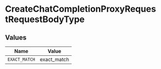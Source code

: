 # CreateChatCompletionProxyRequestRequestBodyType


## Values

| Name          | Value         |
| ------------- | ------------- |
| `EXACT_MATCH` | exact_match   |